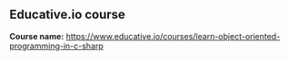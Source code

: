 ## Educative.io course
**Course name:** https://www.educative.io/courses/learn-object-oriented-programming-in-c-sharp
